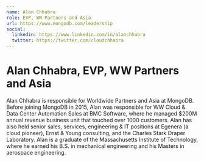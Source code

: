 ```yaml
---
name: Alan Chhabra
role: EVP, WW Partners and Asia
url: https://www.mongodb.com/leadership
social:
  linkedin: https://www.linkedin.com/in/alanchhabra
  twitter: https://twitter.com/cloudchhabra
---
```


# Alan Chhabra, EVP, WW Partners and Asia

Alan Chhabra is responsible for Worldwide Partners and Asia at MongoDB. Before joining MongoDB in 2015, Alan was responsible for WW Cloud & Data Center Automation Sales at BMC Software, where he managed $200M annual revenue business unit that touched over 1000 customers. Alan has also held senior sales, services, engineering & IT positions at Egenera (a cloud pioneer), Ernst & Young consulting, and the Charles Stark Draper Laboratory. Alan is a graduate of the Massachusetts Institute of Technology, where he earned his B.S. in mechanical engineering and his Masters in aerospace engineering.
